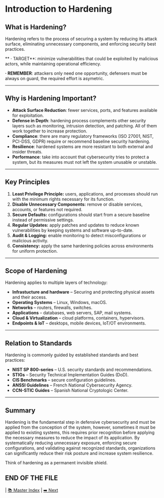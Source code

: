 # Introduction to Hardening

## What is Hardening?
Hardening refers to the process of securing a system by reducing its attack surface, eliminating unnecessary components, and enforcing security best practices.  

** · TARGET**: minimize vulnerabilities that could be exploited by malicious actors, while maintaining operational efficiency.  

**· REMEMBER**: attackers only need one opportunity, defensers must be always on guard, the required effort is asymetric.

---

## Why is Hardening Important?
- **Attack Surface Reduction**: fewer services, ports, and features available for exploitation.  
- **Defense in Depth**: hardening process complements other security layers such as monitoring, intrusion detection, and patching. All of them work together to increase protection.  
- **Compliance**: there are many regulatory frameworks (ISO 27001, NIST, PCI-DSS, GDPR) require or recommend baseline security hardening.  
- **Resilience**: hardened systems are more resistant to both external and insider threats.  
- **Performance**: take into account that cybersecurity tries to protect a system, but its measures must not left the system unusable or unstable.

---

## Key Principles
1. **Least Privilege Principle:** users, applications, and processes should run with the minimum rights necessary for its function.
2. **Disable Unnecessary Components:** remove or disable services, accounts, or features not required.  
3. **Secure Defaults:** configurations should start from a secure baseline instead of permissive settings.  
4. **Regular Updates:** apply patches and updates to reduce known vulnerabilities by keeping systems and software up-to-date.
5. **Audit & Logging:** enable monitoring to detect misconfigurations or malicious activity.  
6. **Consistency:** apply the same hardening policies across environments for uniform protection.  

---

## Scope of Hardening
Hardening applies to multiple layers of technology:
- **Infrastucture and hardware** – Securing and protecting physical assets and their access.  
- **Operating Systems** – Linux, Windows, macOS.  
- **Networks** – routers, firewalls, switches.  
- **Applications** – databases, web servers, SAP, mail systems.  
- **Cloud & Virtualization** – cloud platforms, containers, hypervisors.  
- **Endpoints & IoT** – desktops, mobile devices, IoT/OT environments.  

---

## Relation to Standards
Hardening is commonly guided by established standards and best practices:
-  **NIST SP 800-series** – U.S. security standards and recommendations.  
- **STIGs** – Security Technical Implementation Guides (DoD).  
- **CIS Benchmarks** – secure configuration guidelines.  
- **ANSSI Guidelines** – French National Cybersecurity Agency.  
- **CCN-STIC Guides** – Spanish National Cryptologic Center.  

---

## Summary
Hardening is the fundamental step in defensive cybersecurity and must be applied from the conception of the system, however, sometimes it must be applied to existing systems, this requires prior recognition before applying the necessary measures to reduce the impact of its application.
By systematically reducing unnecessary exposure, enforcing secure configurations, and validating against recognized standards, organizations can significantly reduce their risk posture and increase system resilience.

Think of hardening as a permanent invisible shield.

END OF THE FILE
---
| [📚 Master Index](../MASTER.md) | [➡️ Next](principles_baselines.md)
